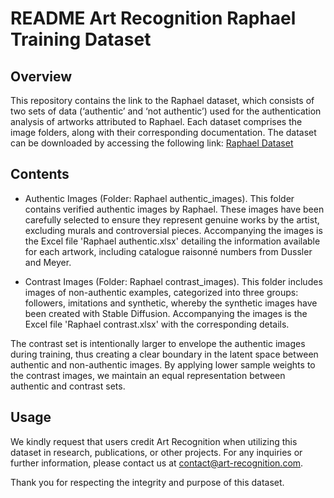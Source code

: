 # README Art Recognition Raphael Training Dataset 

## Overview

This repository contains the link to the Raphael dataset, which consists of two sets of data (‘authentic’ and ‘not authentic’) used for the authentication analysis of artworks attributed to Raphael. Each dataset comprises the image folders, along with their corresponding documentation.
The dataset can be downloaded by accessing the following link:
[Raphael Dataset](https://drive.google.com/drive/folders/1uyQqBPAsY0jRj_rm0IH4c74taihR-Ywh?usp=share_link)

## Contents

- Authentic Images (Folder: Raphael authentic_images). This folder contains verified authentic images by Raphael. These images have been carefully selected to ensure they represent genuine works by the artist, excluding murals and controversial pieces. Accompanying the images is the Excel file 'Raphael authentic.xlsx' detailing the information available for each artwork, including catalogue raisonné numbers from Dussler and Meyer.

- Contrast Images (Folder: Raphael contrast_images). This folder includes images of non-authentic examples, categorized into three groups: followers, imitations and synthetic, whereby the synthetic images have been created with Stable Diffusion. Accompanying the images is the Excel file 'Raphael contrast.xlsx' with the corresponding details.
  
The contrast set is intentionally larger to envelope the authentic images during training, thus creating a clear boundary in the latent space between authentic and non-authentic images. By applying lower sample weights to the contrast images, we maintain an equal representation between authentic and contrast sets. 

## Usage 

We kindly request that users credit Art Recognition when utilizing this dataset in research, publications, or other projects. For any inquiries or further information, please contact us at contact@art-recognition.com.

Thank you for respecting the integrity and purpose of this dataset.




